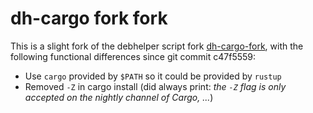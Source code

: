 # dh-cargo fork fork

This is a slight fork of the debhelper script fork [dh-cargo-fork],
with the following functional differences since git commit c47f5559:

* Use `cargo` provided by `$PATH` so it could be provided by `rustup`
* Removed `-Z` in cargo install (did always print: *the `-Z` flag is only accepted on the nightly channel of Cargo, ...*)

[dh-cargo-fork]: <https://salsa.debian.org/build-common-team/dh-cargo-fork>
